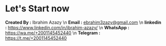# Let's Start now

**Created By :** Ibrahim Azazy
\n **Email :** ebrahim3zazy@gmail.com
\n **linkedin :** https://www.linkedin.com/in/ibrahim-azazy/
\n **WhatsApp :** https://wa.me/+2001145452440
\n **Telegram :** https://t.me/+2001145452440
